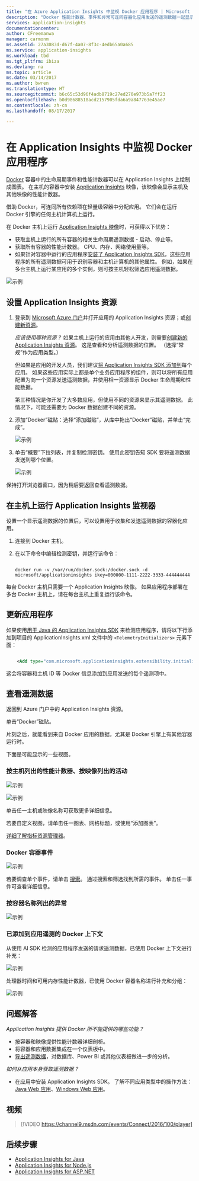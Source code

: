 ```yaml
---
title: "在 Azure Application Insights 中监视 Docker 应用程序 | Microsoft Docs"
description: "Docker 性能计数器、事件和异常可连同容器化应用发送的遥测数据一起显示在 Application Insights 中。"
services: application-insights
documentationcenter: 
author: CFreemanwa
manager: carmonm
ms.assetid: 27a3083d-d67f-4a07-8f3c-4edb65a0a685
ms.service: application-insights
ms.workload: tbd
ms.tgt_pltfrm: ibiza
ms.devlang: na
ms.topic: article
ms.date: 03/14/2017
ms.author: bwren
ms.translationtype: HT
ms.sourcegitcommit: b6c65c53d96f4adb8719c27ed270e973b5a7ff23
ms.openlocfilehash: b0d98688518acd2157905fda6a9a847763e45ae7
ms.contentlocale: zh-cn
ms.lasthandoff: 08/17/2017

---
```

# <a name="monitor-docker-applications-in-application-insights"></a>在 Application Insights 中监视 Docker 应用程序
[Docker](https://www.docker.com/) 容器中的生命周期事件和性能计数器可以在 Application Insights 上绘制成图表。 在主机的容器中安装 [Application Insights](app-insights-overview.md) 映像，该映像会显示主机及其他映像的性能计数器。

借助 Docker，可连同所有依赖项在轻量级容器中分配应用。 它们会在运行 Docker 引擎的任何主机计算机上运行。

在 Docker 主机上运行 [Application Insights 映像](https://hub.docker.com/r/microsoft/applicationinsights/)时，可获得以下优势：

* 获取主机上运行的所有容器的相关生命周期遥测数据 - 启动、停止等。
* 获取所有容器的性能计数器。 CPU、内存、网络使用量等。
* 如果针对容器中运行的应用程序[安装了 Application Insights SDK](app-insights-java-live.md)，这些应用程序的所有遥测数据可用于识别容器和主机计算机的其他属性。 例如，如果在多台主机上运行某应用的多个实例，则可按主机轻松筛选应用遥测数据。

![示例](./media/app-insights-docker/00.png)

## <a name="set-up-your-application-insights-resource"></a>设置 Application Insights 资源
1. 登录到 [Microsoft Azure 门户](https://azure.com)并打开应用的 Application Insights 资源；或[创建新资源](app-insights-create-new-resource.md)。 
   
    *应该使用哪种资源？* 如果主机上运行的应用由其他人开发，则需要[创建新的 Application Insights 资源](app-insights-create-new-resource.md)。 这是查看和分析遥测数据的位置。 （选择“常规”作为应用类型。）
   
    但如果是应用的开发人员，我们建议[将 Application Insights SDK 添加到](app-insights-java-live.md)每个应用。 如果这些应用实际上都是单个业务应用程序的组件，则可以将所有应用配置为向一个资源发送遥测数据，并使用相一资源显示 Docker 生命周期和性能数据。 
   
    第三种情况是你开发了大多数应用，但使用不同的资源来显示其遥测数据。 此情况下，可能还需要为 Docker 数据创建不同的资源。 
2. 添加“Docker”磁贴：选择“添加磁贴”，从库中拖出“Docker”磁贴，并单击“完成”。 
   
    ![示例](./media/app-insights-docker/03.png)
3. 单击“概要”下拉列表，并复制检测密钥。 使用此密钥告知 SDK 要将遥测数据发送到哪个位置。

    ![示例](./media/app-insights-docker/02-props.png)

保持打开浏览器窗口，因为稍后要返回查看遥测数据。

## <a name="run-the-application-insights-monitor-on-your-host"></a>在主机上运行 Application Insights 监视器
设置一个显示遥测数据的位置后，可以设置用于收集和发送遥测数据的容器化应用。

1. 连接到 Docker 主机。 
2. 在以下命令中编辑检测密钥，并运行该命令：
   
   ```
   
   docker run -v /var/run/docker.sock:/docker.sock -d microsoft/applicationinsights ikey=000000-1111-2222-3333-444444444
   ```

每台 Docker 主机只需要一个 Application Insights 映像。 如果应用程序部署在多台 Docker 主机上，请在每台主机上重复运行该命令。

## <a name="update-your-app"></a>更新应用程序
如果使用[用于 Java 的 Application Insights SDK](app-insights-java-get-started.md) 来检测应用程序，请将以下行添加到项目的 ApplicationInsights.xml 文件中的 `<TelemetryInitializers>` 元素下面：

```xml

    <Add type="com.microsoft.applicationinsights.extensibility.initializer.docker.DockerContextInitializer"/> 
```

这会将容器和主机 ID 等 Docker 信息添加到应用发送的每个遥测项中。

## <a name="view-your-telemetry"></a>查看遥测数据
返回到 Azure 门户中的 Application Insights 资源。

单击“Docker”磁贴。

片刻之后，就能看到来自 Docker 应用的数据，尤其是 Docker 引擎上有其他容器运行时。

下面是可能显示的一些视图。

### <a name="perf-counters-by-host-activity-by-image"></a>按主机列出的性能计数器、按映像列出的活动
![示例](./media/app-insights-docker/10.png)

![示例](./media/app-insights-docker/11.png)

单击任一主机或映像名称可获取更多详细信息。

若要自定义视图，请单击任一图表、网格标题，或使用“添加图表”。 

[详细了解指标资源管理器](app-insights-metrics-explorer.md)。

### <a name="docker-container-events"></a>Docker 容器事件
![示例](./media/app-insights-docker/13.png)

若要调查单个事件，请单击 [搜索](app-insights-diagnostic-search.md)。 通过搜索和筛选找到所需的事件。 单击任一事件可查看详细信息。

### <a name="exceptions-by-container-name"></a>按容器名称列出的异常
![示例](./media/app-insights-docker/14.png)

### <a name="docker-context-added-to-app-telemetry"></a>已添加到应用遥测的 Docker 上下文
从使用 AI SDK 检测的应用程序发送的请求遥测数据，已使用 Docker 上下文进行补充：

![示例](./media/app-insights-docker/16.png)

处理器时间和可用内存性能计数器，已使用 Docker 容器名称进行补充和分组：

![示例](./media/app-insights-docker/15.png)

## <a name="q--a"></a>问题解答
*Application Insights 提供 Docker 所不能提供的哪些功能？*

* 按容器和映像提供性能计数器详细剖析。
* 将容器和应用数据集成在一个仪表板中。
* [导出遥测数据](app-insights-export-telemetry.md)，对数据库、Power BI 或其他仪表板做进一步的分析。

*如何从应用本身获取遥测数据？*

* 在应用中安装 Application Insights SDK。 了解不同应用类型中的操作方法：[Java Web 应用](app-insights-java-get-started.md)、[Windows Web 应用](app-insights-asp-net.md)。

## <a name="video"></a>视频

> [!VIDEO https://channel9.msdn.com/events/Connect/2016/100/player]

## <a name="next-steps"></a>后续步骤

* [Application Insights for Java](app-insights-java-get-started.md)
* [Application Insights for Node.js](app-insights-nodejs.md)
* [Application Insights for ASP.NET](app-insights-asp-net.md)

